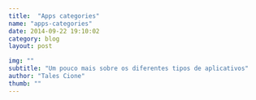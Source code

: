 ```yaml
---
title:  "Apps categories"
name: "apps-categories"
date: 2014-09-22 19:10:02
category: blog
layout: post

img: ""
subtitle: "Um pouco mais sobre os diferentes tipos de aplicativos"
author: "Tales Cione"
thumb: ""
---
```

